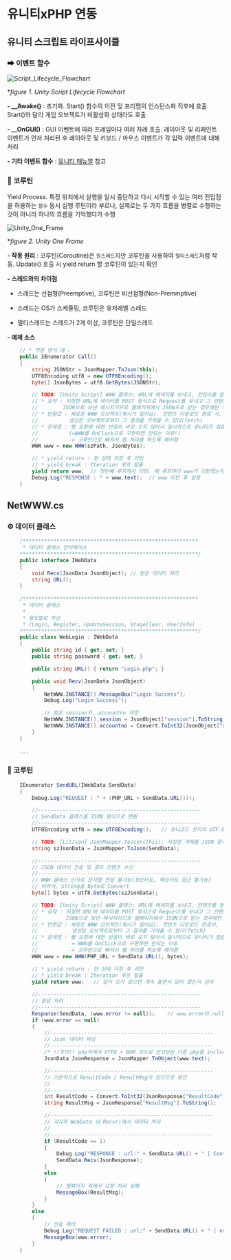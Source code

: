 # 유니티xPHP 연동
## 유니티 스크립트 라이프사이클
### ➡ 이벤트 함수
  ![Script_Lifecycle_Flowchart](https://github.com/kbm0996/-SystemLink-UNITYxPHPxDB/blob/master/JPG/Script_Lifecycle_Flowchart.png)
  
  **figure 1. Unity Script Lifecycle Flowchart*
  
**- __Awake()** : 초기화. Start() 함수의 이전 및 프리팹의 인스턴스화 직후에 호출. Start()와 달리 게임 오브젝트가 비활성화 상태라도 호출

**- __OnGUI()** : GUI 이벤트에 따라 프레임마다 여러 차례 호출. 레이아웃 및 리페인트 이벤트가 먼저 처리된 후 레이아웃 및 키보드 / 마우스 이벤트가 각 입력 이벤트에 대해 처리

**- 기타 이벤트 함수** : [유니티 매뉴얼](https://docs.unity3d.com/kr/530/Manual/ExecutionOrder.html) 참고
  
### 🔄 코루틴
Yield Process. 특정 위치에서 실행을 일시 중단하고 다시 시작할 수 있는 여러 진입점을 허용하는 `함수`
동시 실행 루틴이라 부르나, 실제로는 두 가지 흐름을 병렬로 수행하는 것이 아니라 하나의 흐름을 기억했다가 수행

  ![Unity_One_Frame](https://github.com/kbm0996/-SystemLink-UNITYxPHPxDB/blob/master/JPG/Unity_One_Frame.jpg)
  
  **figure 2. Unity One Frame*

**- 작동 원리** : 코루틴(Coroutine)은 `원스레드`지만 코루틴을 사용하여 `멀티스레드`처럼 작동. Update() 호출 시 yield return 할 코루틴이 있는지 확인

**- 스레드와의 차이점** 

- 스레드는 선점형(Preemptive), 코루틴은 비선점형(Non-Premmptive)

- 스레드는 OS가 스케줄링, 코루틴은 유저레벨 스레드

- 멀티스레드는 스레드가 2개 이상, 코루틴은 단일스레드

**- 예제 소스** 

```c#
    // * 작동 방식 예 :
    public IEnumerator Call()   
    {
        string JSONStr = JsonMapper.ToJson(this);
        UTF8Encoding utf8 = new UTF8Encoding();
        byte[] JsonBytes = utf8.GetBytes(JSONStr);

        // TODO: [Unity Script] WWW 클래스; URL에 메세지를 보내고, 컨텐츠를 받아오는 유틸리티
        // * 요약 : 지정한 URL에 데이터를 POST 형식으로 Request를 보내고 그 컨텐츠를 받아옴
        //        JSON으로 보낸 메시지이므로 웹페이지에서 JSON으로 받는 경우에만 작동
        // * 반환값 : 새로운 WWW 오브젝트(복사가 일어남). 컨텐츠 다운로드 완료 시, 
        //          생성된 오브젝트로부터 그 결과를 가져올 수 있다(fetch)
        // * 문제점 : 웹 요청에 대한 반응이 바로 오지 않아서 일시적으로 유니티가 멈춤
        //          (=WWW를 OnClick으로 구현하면 안되는 이유!)
        //          -> 코루틴으로 빠져서 웹 처리를 하도록 해야함
        WWW www = new WWW(szPath, JsonBytes);

        // * yield return : 현 상태 저장 후 리턴
        // * yield break : Iteration 루프 탈출
        yield return www;  // 첫번째 루프에서 리턴. 매 루프마다 www가 리턴했는지 확인
        Debug.Log("RESPONSE : " + www.text);  // www 리턴 후 실행
    }
```

## NetWWW.cs
### ⚙ 데이터 클래스

```c#
    /*********************************************************
     * 데이터 클래스 인터페이스
    **********************************************************/
    public interface IWebData
    {
        void Recv(JsonData JsonObject); // 받은 데이터 처리
        string URL();
    }
    
    /*********************************************************
     * 데이터 클래스
     *  
     * 용도별로 작성
     * (Login, Register, UpdateSession, StageClear, UserInfo)
    **********************************************************/
    public class WebLogin : IWebData
    {
        public string id { get; set; }
        public string password { get; set; }

        public string URL() { return "Login.php"; }

        public void Recv(JsonData JsonObject)
        {
            NetWWW.INSTANCE().MessageBox("Login Success");
            Debug.Log("Login Success");

            // 받은 session키, accountno 저장
            NetWWW.INSTANCE().session = JsonObject["session"].ToString();
            NetWWW.INSTANCE().accountno = Convert.ToInt32(JsonObject["accountno"].ToString());
        }
    }
    
    ...
```

### 🔄 코루틴
```C#
    IEnumerator SendURL(IWebData SendData)
    {
        Debug.Log("REQUEST : " + (PHP_URL + SendData.URL()));

        //-----------------------------------------------------
        // SendData 클래스를 JSON 형식으로 변환
        //-----------------------------------------------------
        UTF8Encoding utf8 = new UTF8Encoding();   // 유니코드 문자의 UTF-8 인코딩

        // TODO: [LitJson] JsonMapper.ToJson(this); 지정한 객체를 JSON 문자열로 변환하여 리턴
        string szJsonData = JsonMapper.ToJson(SendData);

        //-----------------------------------------------------
        // JSON 데이터 전송 및 결과 컨텐츠 수신
        //-----------------------------------------------------
        // WWW 클래스 인자로 문자열 전달 불가능(포인터도, 메모리도 접근 불가능)
        // 따라서, String을 Byte로 Convert
        byte[] bytes = utf8.GetBytes(szJsonData);

        // TODO: [Unity Script] WWW 클래스; URL에 메세지를 보내고, 컨텐츠를 받아오는 유틸리티 모듈
        // * 요약 : 지정한 URL에 데이터를 POST 형식으로 Request를 보내고 그 컨텐츠를 받아옴. 
        //         JSON으로 보낸 메시지이므로 웹페이지에서 JSON으로 받는 경우에만 작동
        // * 반환값 : 새로운 WWW 오브젝트(복사가 일어남). 컨텐츠 다운로드 완료시, 
        //           생성된 오브젝트로부터 그 결과를 가져올 수 있다(fetch)
        // * 문제점 : 웹 요청에 대한 반응이 바로 오지 않아서 일시적으로 유니티가 멈춤
        //           = WWW를 OnClick으로 구현하면 안되는 이유
        //          -> 코루틴으로 빠져서 웹 처리를 하도록 해야함
        WWW www = new WWW(PHP_URL + SendData.URL(), bytes);

        // * yield return : 현 상태 저장 후 리턴
        // * yield break : Iteration 루프 탈출
        yield return www;   // 답이 오지 않으면 계속 돌면서 답이 왔는지 검사
        
        //-----------------------------------------------------
        // 응답 처리
        //-----------------------------------------------------
        Response(SendData, (www.error != null));    // www.error이 null이면 true, 아니면 false
        if (www.error == null)
        {
            //-----------------------------------------------------
            // Json 데이터 파싱
            //-----------------------------------------------------
            /* !!주의!! php측에서 UTF8 + BOM 코드로 인코딩된 다른 php를 include할 경우 에러 발생 */
            JsonData JsonResponse = JsonMapper.ToObject(www.text);

            //-----------------------------------------------------
            // 기본적으로 ResultCode / ResultMsg가 있으므로 확인
            //
            //-----------------------------------------------------
            int ResultCode = Convert.ToInt32(JsonResponse["ResultCode"].ToString());
            string ResultMsg = JsonResponse["ResultMsg"].ToString();

            //-----------------------------------------------------
            // 각각의 WebData 내 Recv()에서 데이터 처리
            //
            //-----------------------------------------------------
            if (ResultCode == 1)
            {
                Debug.Log("RESPONSE : url:" + SendData.URL() + " | Contents:" + www.text);
                SendData.Recv(JsonResponse);
            }
            else
            {
                // 웹페이지 측에서 요청 처리 실패 
                MessageBox(ResultMsg);
            }
        }
        else
        {
            // 전송 에러
            Debug.Log("REQUEST FAILED : url:" + SendData.URL() + " | error:" + www.error);
            MessageBox(www.error);
        }
    }
```
